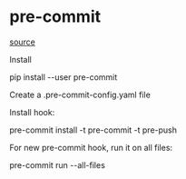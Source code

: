 # pre-commit

[source](https://pre-commit.com/)

Install

  pip install --user pre-commit

Create a .pre-commit-config.yaml file

Install hook:

  pre-commit install -t pre-commit -t pre-push

For new pre-commit hook, run it on all files:

  pre-commit run --all-files

